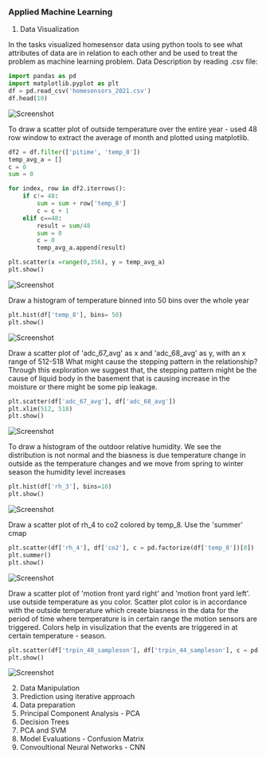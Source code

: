 ### Applied Machine Learning

1. Data Visualization 

In the tasks visualized homesensor data using python tools to see what attributes of data are in relation to each other and be used to treat the problem as machine learning problem. 
Data Description by reading .csv file: 
```python
import pandas as pd 
import matplotlib.pyplot as plt
df = pd.read_csv('homesensors_2021.csv')
df.head(10)
```
![Screenshot](screenshots/1.png)

To draw a scatter plot of outside temperature over the entire year - used 48 row window to extract the average of month and plotted using matplotlib.
```python
df2 = df.filter(['pitime', 'temp_8'])
temp_avg_a = []
c = 0
sum = 0 

for index, row in df2.iterrows():
    if c!= 48: 
        sum = sum + row['temp_8']
        c = c + 1
    elif c==48: 
        result = sum/48
        sum = 0
        c = 0 
        temp_avg_a.append(result)

plt.scatter(x =range(0,356), y = temp_avg_a)
plt.show()       
```
![Screenshot](screenshots/2.png)

Draw a histogram of temperature binned into 50 bins over the whole year

```python
plt.hist(df['temp_8'], bins= 50)
plt.show()
```
![Screenshot](screenshots/3.png)

Draw a scatter plot of 'adc_67_avg' as x and 'adc_68_avg' as y, with an x range of 512-518
What might cause the stepping pattern in the relationship?
Through this exploration we suggest that, the stepping pattern might be the cause of liquid body in the basement that is causing increase in the moisture or there might be some pip leakage.

```python
plt.scatter(df['adc_67_avg'], df['adc_68_avg'])
plt.xlim(512, 518)
plt.show()
```
![Screenshot](screenshots/4.png)

To draw a histogram of the outdoor relative humidity.
We see the distribution is not normal and the biasness is due temperature change in outside as the temperature changes and we move from spring to winter season the humidity level increases

```python
plt.hist(df['rh_3'], bins=10)
plt.show()
```
![Screenshot](screenshots/5.png)

Draw a scatter plot of rh_4 to co2 colored by temp_8.  Use the 'summer' cmap

```python
plt.scatter(df['rh_4'], df['co2'], c = pd.factorize(df['temp_8'])[0])
plt.summer()
plt.show()
```
![Screenshot](screenshots/6.png)

Draw a scatter plot of 'motion front yard right' and 'motion front yard left'.  use outside temperature as you color. Scatter plot color is in accordance with the outside temperature which create biasness in the data for the period of time where temperature is in certain range the motion sensors are triggered. Colors help in visulization that the events are triggered in at certain temperature - season.

```python
plt.scatter(df['trpin_40_sampleson'], df['trpin_44_sampleson'], c = pd.factorize(df['temp_8'])[0])
plt.show()
```
![Screenshot](screenshots/7.png)

2. Data Manipulation 
3. Prediction using iterative approach
4. Data preparation
5. Principal Component Analysis - PCA
6. Decision Trees
7. PCA and SVM
8. Model Evaluations - Confusion Matrix
9. Convoultional Neural Networks - CNN

